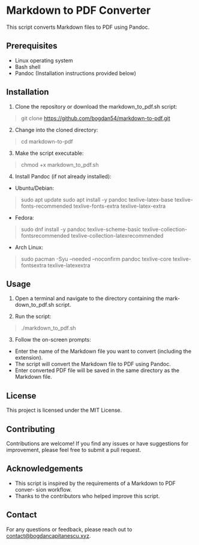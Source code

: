 # Markdown to PDF Converter

This script converts Markdown files to PDF using Pandoc.

## Prerequisites
* Linux operating system
* Bash shell
* Pandoc (Installation instructions provided below)

## Installation

1. Clone the repository or download the markdown_to_pdf.sh script:

> git clone https://github.com/bogdan54/markdown-to-pdf.git

2. Change into the cloned directory:

> cd markdown-to-pdf

3. Make the script executable:

> chmod +x markdown_to_pdf.sh

4. Install Pandoc (if not already installed):

* Ubuntu/Debian:
>sudo apt update sudo apt install -y pandoc texlive-latex-base texlive-
fonts-recommended texlive-fonts-extra texlive-latex-extra

* Fedora:
> sudo dnf install -y pandoc texlive-scheme-basic texlive-collection-
fontsrecommended texlive-collection-latexrecommended

* Arch Linux:
> sudo pacman -Syu –needed –noconfirm pandoc texlive-core texlive-
fontsextra texlive-latexextra

## Usage
1. Open a terminal and navigate to the directory containing the mark-
down_to_pdf.sh script.

2. Run the script:
> ./markdown_to_pdf.sh

3. Follow the on-screen prompts:
* Enter the name of the Markdown file you want to convert (including the
extension).
* The script will convert the Markdown file to PDF using Pandoc.
* Enter converted PDF file will be saved in the same directory as the
Markdown file.

## License
This project is licensed under the MIT License.

## Contributing
Contributions are welcome! If you find any issues or have suggestions for
improvement, please feel free to submit a pull request.

## Acknowledgements
* This script is inspired by the requirements of a Markdown to PDF conver-
sion workflow.
* Thanks to the contributors who helped improve this script.

## Contact
For any questions or feedback, please reach out to contact@bogdancapitanescu.xyz.

